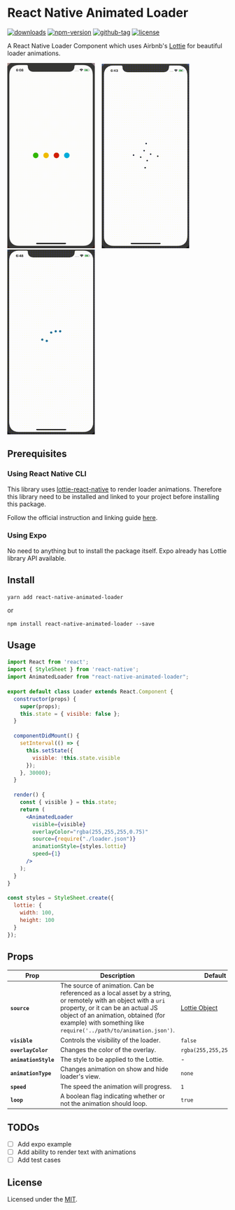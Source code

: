 # React Native Animated Loader

[![downloads](https://img.shields.io/npm/dt/react-native-animated-loader.svg)](http://npm-stats.com/~packages/react-native-animated-loader)
[![npm-version](https://img.shields.io/npm/v/react-native-animated-loader.svg)](https://www.npmjs.com/package/react-native-animated-loader)
[![github-tag](https://img.shields.io/github/tag/vikrantnegi/react-native-animated-loader.svg?maxAge=1800)](https://github.com/vikrantnegi/react-native-animated-loader/)
[![license](https://img.shields.io/github/license/vikrantnegi/react-native-animated-loader.svg?maxAge=1800)](https://yarnpkg.com/en/package/react-native-animated-loader)

A React Native Loader Component which uses Airbnb's [Lottie](https://github.com/react-native-community/lottie-react-native) for beautiful loader animations.

<img src="./assets/loader1.gif" width="200"> &nbsp;&nbsp;
<img src="./assets/loader2.gif" width="200"> &nbsp;&nbsp;
<img src="./assets/loader3.gif" width="200">


## Prerequisites
### Using React Native CLI
This library uses [lottie-react-native](https://github.com/react-native-community/lottie-react-native) to render loader animations. Therefore this library need to be installed and linked to your project before installing this package.

Follow the official instruction and linking guide [here](https://github.com/react-native-community/lottie-react-native/blob/master/README.md#getting-started).

### Using Expo
No need to anything but to install the package itself. Expo already has Lottie library API available.

## Install

```
yarn add react-native-animated-loader
```
or
```
npm install react-native-animated-loader --save
```

## Usage

```jsx
import React from 'react';
import { StyleSheet } from 'react-native';
import AnimatedLoader from "react-native-animated-loader";

export default class Loader extends React.Component {
  constructor(props) {
    super(props);
    this.state = { visible: false };
  }

  componentDidMount() {
    setInterval(() => {
      this.setState({
        visible: !this.state.visible
      });
    }, 30000);
  }

  render() {
    const { visible } = this.state;
    return (
      <AnimatedLoader
        visible={visible}
        overlayColor="rgba(255,255,255,0.75)"
        source={require("./loader.json")}
        animationStyle={styles.lottie}
        speed={1}
      />
    );
  }
}

const styles = StyleSheet.create({
  lottie: {
    width: 100,
    height: 100
  }
});
```

## Props

| Prop | Description | Default |
|---|---|---|
|**`source`**| The source of animation. Can be referenced as a local asset by a string, or remotely with an object with a `uri` property, or it can be an actual JS object of an animation, obtained (for example) with something like `require('../path/to/animation.json')`. | [Lottie Object](https://lottiefiles.com/1531-loader) |
|**`visible`**| Controls the visibility of the loader. | `false` |
|**`overlayColor`**| Changes the color of the overlay. | `rgba(255,255,255,0.75)` |
|**`animationStyle`**| The style to be applied to the Lottie. | - |
|**`animationType`**| Changes animation on show and hide loader's view. | `none` |
|**`speed`**| The speed the animation will progress. | `1` |
|**`loop`**| A boolean flag indicating whether or not the animation should loop. | `true` |

## TODOs
- [ ] Add expo example
- [ ] Add ability to render text with animations
- [ ] Add test cases

## License
Licensed under the [MIT](https://github.com/vikrantnegi/react-native-animated-loader/blob/master/LICENSE).
